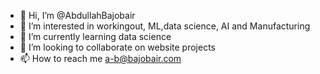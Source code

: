 - 👋 Hi, I’m @AbdullahBajobair
- 👀 I’m interested in workingout, ML,data science, AI and Manufacturing 
- 🌱 I’m currently learning data science 
- 💞️ I’m looking to collaborate on website projects 
- 📫 How to reach me a-b@bajobair.com

<!---
AbdullahBajobair/AbdullahBajobair is a ✨ special ✨ repository because its `README.md` (this file) appears on your GitHub profile.
You can click the Preview link to take a look at your changes.
--->
